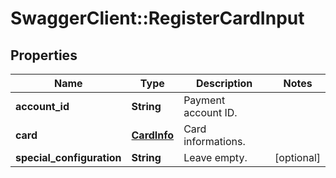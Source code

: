# SwaggerClient::RegisterCardInput

## Properties
Name | Type | Description | Notes
------------ | ------------- | ------------- | -------------
**account_id** | **String** | Payment account ID. | 
**card** | [**CardInfo**](CardInfo.md) | Card informations. | 
**special_configuration** | **String** | Leave empty. | [optional] 


